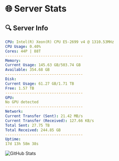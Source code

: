 # 🌐 Server Stats
## 🔍 Server Info
```yaml
CPU: Intel(R) Xeon(R) CPU E5-2699 v4 @ 1310.53MHz
CPU Usage: 0.40%
Cores: 44P | 88T
-----------------------------------
Memory:
Current Usage: 145.63 GB/503.74 GB
Available: 354.68 GB
-----------------------------------
Disk:
Current Usage: 61.27 GB/1.71 TB
Free: 1.57 TB
-----------------------------------
GPU:
No GPU detected
-----------------------------------
Network:
Current Transfer (Sent): 21.42 MB/s
Current Transfer (Received): 127.66 KB/s
Total Sent: 27.75 TB
Total Received: 244.85 GB
-----------------------------------
Uptime:
17d 13h 58m 38s
```
![GitHub Stats](https://img.shields.io/badge/Updated-2025-03-25_11:21:27-blue)